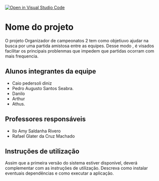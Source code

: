 [![Open in Visual Studio Code](https://classroom.github.com/assets/open-in-vscode-718a45dd9cf7e7f842a935f5ebbe5719a5e09af4491e668f4dbf3b35d5cca122.svg)](https://classroom.github.com/online_ide?assignment_repo_id=10928971&assignment_repo_type=AssignmentRepo)
# Nome do projeto
O projeto Organizador de campeonatos 2 tem como objetiuvo  ajudar na busca por uma partida amistosa entre as equipes. Desse modo , é visados facilitar os principais problenmas que impedem que partidas ocorram com mais frequencia.

## Alunos integrantes da equipe

* Caio pedersoli diniz
* Pedro Augusto Santos Seabra.
* Danilo
* Arthur
* Athus.

## Professores responsáveis

* Ilo Amy Saldanha Rivero
* Rafael Glater da Cruz Machado

## Instruções de utilização

Assim que a primeira versão do sistema estiver disponível, deverá complementar com as instruções de utilização. Descreva como instalar eventuais dependências e como executar a aplicação.
